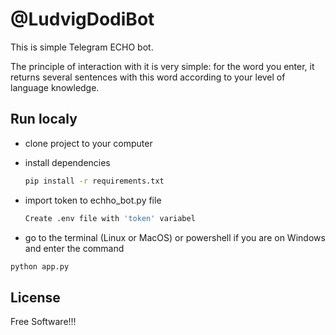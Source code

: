 # @LudvigDodiBot

This is simple Telegram ECHO bot.

The principle of interaction with it is very simple: for the word you enter, it returns several sentences with this word according to your level of language knowledge.



## Run localy
- clone project to your computer

- install dependencies 

    ```sh
    pip install -r requirements.txt
    ``` 
    
- import token to echho_bot.py file
    ```sh
    Create .env file with 'token' variabel 
    ```

- go to the terminal (Linux or MacOS) or powershell if you are on Windows and enter the command

```sh
python app.py
```

## License

Free Software!!!
